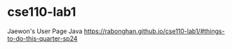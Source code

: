 # cse110-lab1
Jaewon's User Page
Java
https://rabonghan.github.io/cse110-lab1/#things-to-do-this-quarter-sp24